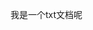 <!--
 * @Descripttion: 
 * @version: 1.0.0
 * @Author: Mfy
 * @Date: 2021-01-12 17:49:53
 * @LastEditors: Mfy
 * @LastEditTime: 2021-01-12 17:49:54
-->
我是一个txt文档呢